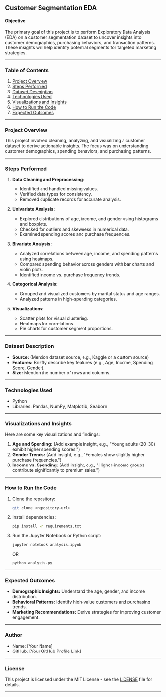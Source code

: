 ## **Customer Segmentation EDA**

#### **Objective**
The primary goal of this project is to perform Exploratory Data Analysis (EDA) on a customer segmentation dataset to uncover insights into customer demographics, purchasing behaviors, and transaction patterns. These insights will help identify potential segments for targeted marketing strategies.

---

### **Table of Contents**
1. [Project Overview](#project-overview)
2. [Steps Performed](#steps-performed)
3. [Dataset Description](#dataset-description)
4. [Technologies Used](#technologies-used)
5. [Visualizations and Insights](#visualizations-and-insights)
6. [How to Run the Code](#how-to-run-the-code)
7. [Expected Outcomes](#expected-outcomes)

---

### **Project Overview**
This project involved cleaning, analyzing, and visualizing a customer dataset to derive actionable insights. The focus was on understanding customer demographics, spending behaviors, and purchasing patterns.

---

### **Steps Performed**

1. **Data Cleaning and Preprocessing:**
   - Identified and handled missing values.
   - Verified data types for consistency.
   - Removed duplicate records for accurate analysis.

2. **Univariate Analysis:**
   - Explored distributions of age, income, and gender using histograms and boxplots.
   - Checked for outliers and skewness in numerical data.
   - Examined spending scores and purchase frequencies.

3. **Bivariate Analysis:**
   - Analyzed correlations between age, income, and spending patterns using heatmaps.
   - Compared spending behavior across genders with bar charts and violin plots.
   - Identified income vs. purchase frequency trends.

4. **Categorical Analysis:**
   - Grouped and visualized customers by marital status and age ranges.
   - Analyzed patterns in high-spending categories.

5. **Visualizations:**
   - Scatter plots for visual clustering.
   - Heatmaps for correlations.
   - Pie charts for customer segment proportions.

---

### **Dataset Description**
- **Source:** (Mention dataset source, e.g., Kaggle or a custom source)
- **Features:** Briefly describe key features (e.g., Age, Income, Spending Score, Gender).
- **Size:** Mention the number of rows and columns.

---

### **Technologies Used**
- Python
- Libraries: Pandas, NumPy, Matplotlib, Seaborn

---

### **Visualizations and Insights**
Here are some key visualizations and findings:
1. **Age and Spending:** (Add example insight, e.g., "Young adults (20-30) exhibit higher spending scores.")
2. **Gender Trends:** (Add insight, e.g., "Females show slightly higher purchase frequencies.")
3. **Income vs. Spending:** (Add insight, e.g., "Higher-income groups contribute significantly to premium sales.")

---

### **How to Run the Code**
1. Clone the repository:
   ```bash
   git clone <repository-url>
   ```
2. Install dependencies:
   ```bash
   pip install -r requirements.txt
   ```
3. Run the Jupyter Notebook or Python script:
   ```bash
   jupyter notebook analysis.ipynb
   ```
   OR
   ```bash
   python analysis.py
   ```

---

### **Expected Outcomes**
- **Demographic Insights:** Understand the age, gender, and income distribution.
- **Behavioral Patterns:** Identify high-value customers and purchasing trends.
- **Marketing Recommendations:** Derive strategies for improving customer engagement.

---

### **Author**
- Name: [Your Name]
- GitHub: [Your GitHub Profile Link]

---

### **License**
This project is licensed under the MIT License - see the [LICENSE](LICENSE) file for details.

---
